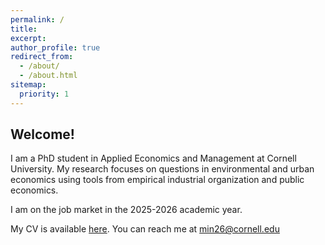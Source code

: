 ```yaml
---
permalink: /
title:
excerpt:
author_profile: true
redirect_from: 
  - /about/
  - /about.html
sitemap:
  priority: 1
---
```


<h2 id="welcome">
Welcome!
</h2>

I am a PhD student in Applied Economics and Management at Cornell University. My research focuses on questions in environmental and urban economics using tools from empirical industrial organization and public economics.

I am on the job market in the 2025-2026 academic year.

My CV is available [here](/files/navarro_cv.pdf). You can reach me at [min26@cornell.edu](mailto:min26@cornell.edu)